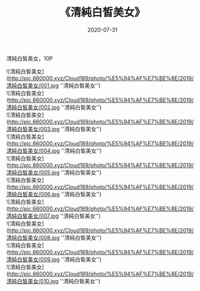 ﻿---
layout: post
title:  《清純白皙美女》
date:   2020-07-31
img: http://pic.660000.xyz/Cloud189/photo/%E5%94%AF%E7%BE%8E/2019/清純白皙美女/000.jpg
categories: [美女, 清纯, 唯美]
---

清純白皙美女，10P

![清純白皙美女](http://pic.660000.xyz/Cloud189/photo/%E5%94%AF%E7%BE%8E/2019/清純白皙美女/001.jpg ''清純白皙美女'') <br>
![清純白皙美女](http://pic.660000.xyz/Cloud189/photo/%E5%94%AF%E7%BE%8E/2019/清純白皙美女/002.jpg ''清純白皙美女'') <br>
![清純白皙美女](http://pic.660000.xyz/Cloud189/photo/%E5%94%AF%E7%BE%8E/2019/清純白皙美女/003.jpg ''清純白皙美女'') <br>
![清純白皙美女](http://pic.660000.xyz/Cloud189/photo/%E5%94%AF%E7%BE%8E/2019/清純白皙美女/004.jpg ''清純白皙美女'') <br>
![清純白皙美女](http://pic.660000.xyz/Cloud189/photo/%E5%94%AF%E7%BE%8E/2019/清純白皙美女/005.jpg ''清純白皙美女'') <br>
![清純白皙美女](http://pic.660000.xyz/Cloud189/photo/%E5%94%AF%E7%BE%8E/2019/清純白皙美女/006.jpg ''清純白皙美女'') <br>
![清純白皙美女](http://pic.660000.xyz/Cloud189/photo/%E5%94%AF%E7%BE%8E/2019/清純白皙美女/007.jpg ''清純白皙美女'') <br>
![清純白皙美女](http://pic.660000.xyz/Cloud189/photo/%E5%94%AF%E7%BE%8E/2019/清純白皙美女/008.jpg ''清純白皙美女'') <br>
![清純白皙美女](http://pic.660000.xyz/Cloud189/photo/%E5%94%AF%E7%BE%8E/2019/清純白皙美女/009.jpg ''清純白皙美女'') <br>
![清純白皙美女](http://pic.660000.xyz/Cloud189/photo/%E5%94%AF%E7%BE%8E/2019/清純白皙美女/010.jpg ''清純白皙美女'') <br>
